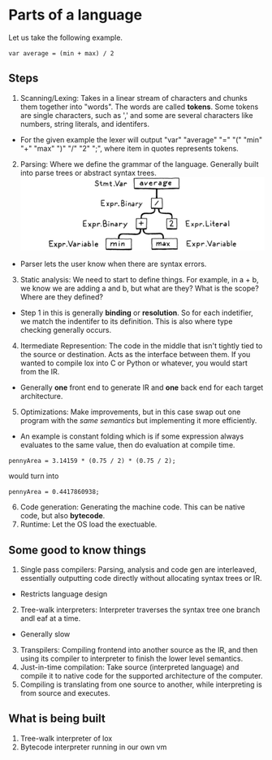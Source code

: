 # Parts of a language

Let us take the following example.
```
var average = (min + max) / 2
```

## Steps
1. Scanning/Lexing: Takes in a linear stream of characters and chunks them together into "words". The words are called __tokens__. Some tokens are single characters, such as ',' and some are several characters like numbers, string literals, and identifers. 
- For the given example the lexer will output "var" "average" "=" "(" "min" "+" "max" ")" "/" "2" ";", where item in quotes represents tokens.
2. Parsing: Where we define the grammar of the language. Generally built into parse trees or abstract syntax trees.
![Crafting Interpreters tree syntax](../assets/tree.png)
- Parser lets the user know when there are syntax errors.
3. Static analysis: We need to start to define things. For example, in a + b, we know we are adding a and b, but what are they? What is the scope? Where are they defined?
- Step 1 in this is generally __binding__ or __resolution__. So for each indetifier, we match the indentifer to its definition. This is also where type checking generally occurs.
4. Itermediate Represention: The code in the middle that isn't tightly tied to the source or destination. Acts as the interface between them. If you wanted to compile lox into C or Python or whatever, you would start from the IR.
- Generally __one__ front end to generate IR and __one__ back end for each target architecture.
5. Optimizations: Make improvements, but in this case swap out one program with the _same semantics_ but implementing it more efficiently.
- An example is constant folding which is if some expression always evaluates to the same value, then do evaluation at compile time.
```
pennyArea = 3.14159 * (0.75 / 2) * (0.75 / 2);
```
would turn into 
```
pennyArea = 0.4417860938;
```
6. Code generation: Generating the machine code. This can be native code, but also __bytecode__.
7. Runtime: Let the OS load the exectuable.

## Some good to know things
1. Single pass compilers: Parsing, analysis and code gen are interleaved, essentially outputting code directly without allocating syntax trees or IR. 
- Restricts language design
2. Tree-walk interpreters: Interpreter traverses the syntax tree one branch andl eaf at a time.
- Generally slow
3. Transpilers: Compiling frontend into another source as the IR, and then using its compiler to interpreter to finish the lower level semantics.
4. Just-in-time compilation: Take source (interpreted language) and compile it to native code for the supported architecture of the computer.
5. Compiling is translating from one source to another, while interpreting is from source and executes.


## What is being built
1. Tree-walk interpreter of lox
2. Bytecode interpreter running in our own vm
